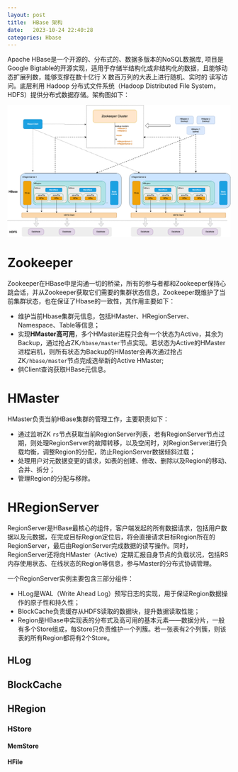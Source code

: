 ```yaml
---
layout: post 
title:  HBase 架构
date:   2023-10-24 22:40:28 
categories: Hbase
---
```


Apache HBase是一个开源的、分布式的、数据多版本的NoSQL数据库, 项目是Google Bigtable的开源实现，适用于存储半结构化或非结构化的数据，且能够动态扩展列数，能够支撑在数十亿行 X 数百万列的大表上进行随机、实时的
读写访问。底层利用 Hadoop 分布式文件系统（Hadoop Distributed File System，HDFS）提供分布式数据存储。架构图如下：

![Hbase 架构](https://raw.githubusercontent.com/GuanN1ng/diagrams/main/com.guann1n9.diagrams/hbase/hbase_arc.png)

# Zookeeper

Zookeeper在HBase中是沟通一切的桥梁，所有的参与者都和Zookeeper保持心跳会话，并从Zookeeper获取它们需要的集群状态信息，Zookeeper既维护了当前集群状态，也在保证了Hbase的一致性，其作用主要如下：
* 维护当前Hbase集群元信息，包括HMaster、HRegionServer、Namespace、Table等信息；
* 实现**HMaster高可用**，多个HMaster进程只会有一个状态为Active，其余为Backup，通过抢占ZK`/hbase/master`节点实现。若状态为Active的HMaster进程宕机，则所有状态为Backup的HMaster会再次通过抢占ZK`/hbase/master`节点完成选举新的Active HMaster;
* 供Client查询获取HBase元信息。

# HMaster

HMaster负责当前HBase集群的管理工作，主要职责如下：
* 通过监听ZK `rs`节点获取当前RegionServer列表，若有RegionServer节点过期，则处理RegionServer的故障转移，以及空闲时，对RegionServer进行负载均衡，调整Region的分配，防止RegionServer数据倾斜过载；
* 处理用户对元数据变更的请求，如表的创建、修改、删除以及Region的移动、合并、拆分；
* 管理Region的分配与移除。


# HRegionServer

RegionServer是HBase最核心的组件，客户端发起的所有数据请求，包括用户数据以及元数据，在完成目标Region定位后，将会直接请求目标Region所在的RegionServer，最后由RegionServer完成数据的读写操作。同时，
RegionServer还将向HMaster（Active）定期汇报自身节点的负载状况，包括RS内存使用状态、在线状态的Region等信息，参与Master的分布式协调管理。

一个RegionServer实例主要包含三部分组件：
* HLog是WAL（Write Ahead Log）预写日志的实现，用于保证Region数据操作的原子性和持久性；
* BlockCache负责缓存从HDFS读取的数据块，提升数据读取性能；
* Region是HBase中实现表的分布式及高可用的基本元素——数据分片，一般有多个Store组成，每Store只负责维护一个列簇。若一张表有2个列簇，则该表的所有Region都将有2个Store。

## HLog



## BlockCache


## HRegion


### HStore


#### MemStore


#### HFile
